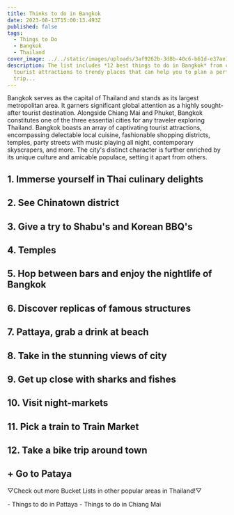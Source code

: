 ```yaml
---
title: Thinks to do in Bangkok
date: 2023-08-13T15:00:13.493Z
published: false
tags:
  - Things to Do
  - Bangkok
  - Thailand
cover_image: ../../static/images/uploads/3af9262b-3d8b-40c6-b61d-e37ae1aa90aa-1-.jpg
description: The list includes *12 best things to do in Bangkok* from classic
  tourist attractions to trendy places that can help you to plan a perfect
  trip...
---
```

Bangkok serves as the capital of Thailand and stands as its largest metropolitan area. It garners significant global attention as a highly sought-after tourist destination. Alongside Chiang Mai and Phuket, Bangkok constitutes one of the three essential cities for any traveler exploring Thailand. Bangkok boasts an array of captivating tourist attractions, encompassing delectable local cuisine, fashionable shopping districts, temples, party streets with music playing all night, contemporary skyscrapers, and more. The city's distinct character is further enriched by its unique culture and amicable populace, setting it apart from others.

## 1﻿. Immerse yourself in Thai culinary delights

## 2﻿. See Chinatown district

## 3. Give a try to Shabu's and Korean BBQ's

## 4. Temples

## 5. Hop between bars and enjoy the nightlife of Bangkok

## 6. Discover replicas of famous structures

## 7. Pattaya, grab a drink at beach

## 8. Take in the stunning views of city

## 9. Get up close with sharks and fishes

## 10. Visit night-markets

## 11. Pick a train to Train Market

## 12. Take a bike trip around town

## + Go to Pataya

▽Check out more Bucket Lists in other popular areas in Thailand!▽

-﻿ Things to do in Pattaya
-﻿ Things to do in Chiang Mai

